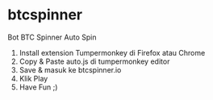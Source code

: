# btcspinner
Bot BTC Spinner Auto Spin


1. Install extension Tumpermonkey di Firefox atau Chrome
2. Copy & Paste auto.js di tumpermonkey editor
3. Save & masuk ke btcspinner.io
4. Klik Play
5. Have Fun ;)
